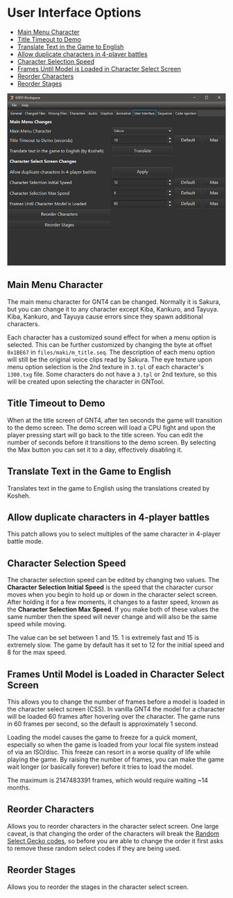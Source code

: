 # User Interface Options

- [Main Menu Character](#main-menu-character)
- [Title Timeout to Demo](#title-timeout-to-demo)
- [Translate Text in the Game to English](#translate-text-in-the-game-to-english)
- [Allow duplicate characters in 4-player battles](#allow-duplicate-characters-in-4-player-battles)
- [Character Selection Speed](#character-selection-speed)
- [Frames Until Model is Loaded in Character Select Screen](#frames-until-model-is-loaded-in-character-select-screen)
- [Reorder Characters](#reorder-characters)
- [Reorder Stages](#reorder-stages)

![User Interface](/docs/ui.png?raw=true "User Interface")

## Main Menu Character

The main menu character for GNT4 can be changed. Normally it is Sakura, but you can change it to any character except Kiba, Kankuro, and Tayuya. Kiba, Kankuro, and Tayuya cause errors since they spawn additional characters.

Each character has a customized sound effect for when a menu option is selected. This can be further customized by changing the byte at offset `0x1BE67` in `files/maki/m_title.seq`. The description of each menu option will still be the original voice clips read by Sakura. The eye texture upon menu option selection is the 2nd texture in `3.tpl` of each character's `1300.txg` file. Some characters do not have a `3.tpl` or 2nd texture, so this will be created upon selecting the character in GNTool.

## Title Timeout to Demo

When at the title screen of GNT4, after ten seconds the game will transition to the demo screen. The demo screen will load a CPU fight and upon the player pressing start will go back to the title screen. You can edit the number of seconds before it transitions to the demo screen. By selecting the Max button you can set it to a day, effectively disabling it.

## Translate Text in the Game to English

Translates text in the game to English using the translations created by Kosheh.

## Allow duplicate characters in 4-player battles

This patch allows you to select multiples of the same character in 4-player battle mode.

## Character Selection Speed

The character selection speed can be edited by changing two values. The **Character Selection Initial Speed** is the speed that the character cursor moves when you begin to hold up or down in the character select screen. After holding it for a few moments, it changes to a faster speed, known as the **Character Selection Max Speed**. If you make both of these values the same number then the speed will never change and will also be the same speed while moving.

The value can be set between 1 and 15. 1 is extremely fast and 15 is extremely slow. The game by default has it set to 12 for the initial speed and 8 for the max speed.

## Frames Until Model is Loaded in Character Select Screen

This allows you to change the number of frames before a model is loaded in the character select
screen (CSS). In vanilla GNT4 the model for a character will be loaded 60 frames after hovering
over the character. The game runs in 60 frames per second, so the default is approximately 1 second.

Loading the model causes the game to freeze for a quick moment, especially so when the game is
loaded from your local file system instead of via an ISO/disc. This freeze can resort in a worse
quality of life while playing the game. By raising the number of frames, you can make the game wait
longer (or basically forever) before it tries to load the model.

The maximum is 2147483391 frames, which would require waiting ~14 months.

## Reorder Characters

Allows you to reorder characters in the character select screen. One large caveat, is that changing
the order of the characters will break the
[Random Select Gecko codes](https://github.com/NicholasMoser/Naruto-GNT-Modding/blob/master/gnt4/docs/guides/gecko_codes.md#add-random-select-to-character-select-screen-nick),
so before you are able to change the order it first asks to remove these random select codes if they are being used.

## Reorder Stages

Allows you to reorder the stages in the character select screen.
